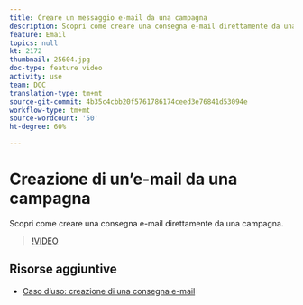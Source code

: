 ```yaml
---
title: Creare un messaggio e-mail da una campagna
description: Scopri come creare una consegna e-mail direttamente da una campagna.
feature: Email
topics: null
kt: 2172
thumbnail: 25604.jpg
doc-type: feature video
activity: use
team: DOC
translation-type: tm+mt
source-git-commit: 4b35c4cbb20f5761786174ceed3e76841d53094e
workflow-type: tm+mt
source-wordcount: '50'
ht-degree: 60%

---
```



# Creazione di un’e-mail da una campagna

Scopri come creare una consegna e-mail direttamente da una campagna.

>[!VIDEO](https://video.tv.adobe.com/v/25604?quality=12)

## Risorse aggiuntive

* [Caso d’uso: creazione di una consegna e-mail](https://experienceleague.adobe.com/docs/campaign-classic/using/designing-content/editing-html-content/use-case)
